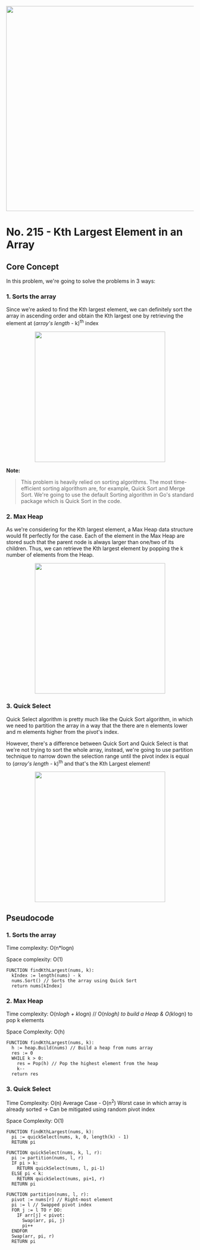 <p align="center"><img width="550" src="https://i.ibb.co/tKHKT9J/image.png" /></p>

# No. 215 - Kth Largest Element in an Array

## Core Concept

In this problem, we're going to solve the problems in 3 ways:

### 1. Sorts the array

Since we're asked to find the Kth largest element, we can definitely sort the
array in ascending order and obtain the Kth largest one by retrieving the
element at (_array's length_ - k)<sup>th</sup> index

<p align="center"><img
src="https://i.ibb.co/5nnPJQM/Screenshot-20220210-144438-Samsung-Notes.jpg"
width="350" /></p>

**Note:**

> This problem is heavily relied on sorting algorithms. The most time-efficient
> sorting algorithsm are, for example, Quick Sort and Merge Sort. We're going to
> use the default Sorting algorithm in Go's standard package which is Quick Sort
> in the code.

### 2. Max Heap

As we're considering for the Kth largest element, a Max Heap data structure would
fit perfectly for the case. Each of the element in the Max Heap are stored such
that the parent node is always larger than one/two of its children. Thus, we can
retrieve the Kth largest element by popping the k number of elements from the
Heap.

<p align="center"><img
src="https://i.ibb.co/rb3KZnq/Screenshot-20220210-145812-Samsung-Notes.jpg"
width="350" /></p>

### 3. Quick Select

Quick Select algorithm is pretty much like the Quick Sort algorithm, in which we
need to partition the array in a way that the there are n elements lower and m
elements higher from the pivot's index.

However, there's a difference between Quick Sort and Quick Select is that we're not trying to sort the whole array,
instead, we're going to use partition technique to narrow down the selection
range until the pivot index is equal to (_array's length_ - k)<sup>th</sup> and
that's the Kth Largest element!

<p align="center"><img
src="https://i.ibb.co/47XbBzd/20220210-151228.jpg"
width="350" /></p>

## Pseudocode

### 1. Sorts the array

Time complexity: O(n\*logn)

Space complexity: O(1)

```text
FUNCTION findKthLargest(nums, k):
  kIndex := length(nums) - k
  nums.Sort() // Sorts the array using Quick Sort
  return nums[kIndex]
```

### 2. Max Heap

Time complexity: O(n*logh + k*logn) // O(n*logh) to build a Heap & O(k*logn) to pop
k elements

Space Complexity: O(h)

```text
FUNCTION findKthLargest(nums, k):
  h := heap.Build(nums) // Build a heap from nums array
  res := 0
  WHILE k > 0:
    res = Pop(h) // Pop the highest element from the heap
    k--
  return res
```

### 3. Quick Select

Time Complexity: O(n) Average Case - O(n<sup>2</sup>) Worst case in which array
is already sorted -> Can be mitigated using random pivot index

Space Complexity: O(1)

```text
FUNCTION findKthLargest(nums, k):
  pi := quickSelect(nums, k, 0, length(k) - 1)
  RETURN pi

FUNCTION quickSelect(nums, k, l, r):
  pi := partition(nums, l, r)
  IF pi > k:
    RETURN quickSelect(nums, l, pi-1)
  ELSE pi < k:
    RETURN quickSelect(nums, pi+1, r)
  RETURN pi

FUNCTION partition(nums, l, r):
  pivot := nums[r] // Right-most element
  pi := l // Swapped pivot index
  FOR j := l TO r DO:
    IF arr[j] < pivot:
      Swap(arr, pi, j)
      pi++
  ENDFOR
  Swap(arr, pi, r)
  RETURN pi
```

